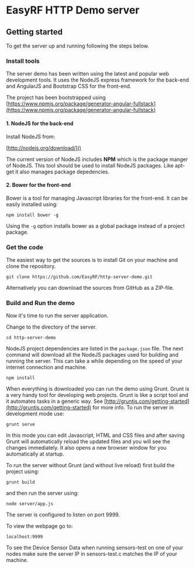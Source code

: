 # EasyRF HTTP Demo server

## Getting started

To get the server up and running following the steps below.

### Install tools

The server demo has been written using the latest and popular web development tools.
It uses the NodeJS express framework for the back-end and AngularJS and Bootstrap CSS for the front-end.

The project has been bootstrapped using [https://www.npmjs.org/package/generator-angular-fullstack](https://www.npmjs.org/package/generator-angular-fullstack)

#### 1. NodeJS for the back-end

Install NodeJS from:

[http://nodejs.org/download/]()

The current version of NodeJS includes __NPM__ which is the package manger of NodeJS.
This tool should be used to install NodeJS packages. Like apt-get it also manages package depedencies.

#### 2. Bower for the front-end

Bower is a tool for managing Javascript libraries for the front-end.
It can be easily installed using:

`npm install bower -g`

Using the `-g` option installs bower as a global package instead of a project package.

### Get the code

The easiest way to get the sources is to install Git on your machine and clone the repository.

`git clone https://github.com/EasyRF/http-server-demo.git`

Alternatively you can download the sources from GitHub as a ZIP-file.

### Build and Run the demo

Now it's time to run the server application.

Change to the directory of the server.

`cd http-server-demo`

NodeJS project dependencies are listed in the `package.json` file.
The next command will download all the NodeJS packages used for building and running the server.
This can take a while depending on the speed of your internet connection and machine.

`npm install`

When everything is downloaded you can run the demo using Grunt. Grunt is a very handy tool for developing web projects.
Grunt is like a script tool and it automates tasks in a generic way. See [http://gruntjs.com/getting-started](http://gruntjs.com/getting-started) for more info.
To run the server in development mode use:

`grunt serve`

In this mode you can edit Javascript, HTML and CSS files and after saving Grunt will automatically reload the updated files and you will see the changes immediately. It also opens a new browser window for you automatically at startup.

To run the server without Grunt (and without live reload) first build the project using:

`grunt build`

and then run the server using:

`node server/app.js`

The server is configured to listen on port 9999.

To view the webpage go to:

`localhost:9999`

To see the Device Sensor Data when running sensors-test on one of your nodes make sure the server IP in sensors-test.c 
matches the IP of your machine.


